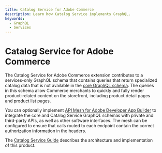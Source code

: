 ```yaml
---
title: Catalog Service for Adobe Commerce
description: Learn how Catalog Service implements GraphQL.
keywords:
  - GraphQL
  - Services
---
```


# Catalog Service for Adobe Commerce

The Catalog Service for Adobe Commerce extension contributes to a services-only GraphQL schema that contains queries that return specialized catalog data that is not available in the [core GraphQL schema](../index.md). The queries in this schema allow Commerce merchants to quickly and fully render product-related content on the storefront, including product detail pages and product list pages.

You can optionally implement [API Mesh for Adobe Developer App Builder](https://developer.adobe.com/graphql-mesh-gateway/) to integrate the core and Catalog Service GraphQL schemas with private and third-party APIs, as well as other software interfaces. The mesh can be configured to ensure that calls routed to each endpoint contain the correct authorization information in the headers.

The [Catalog Service Guide](https://experienceleague.adobe.com/docs/commerce-merchant-services/catalog-service/overview.html) describes the architecture and implementation of this product.
